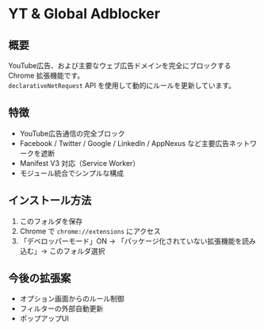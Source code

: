 # YT & Global Adblocker

## 概要

YouTube広告、および主要なウェブ広告ドメインを完全にブロックする Chrome 拡張機能です。  
`declarativeNetRequest` API を使用して動的にルールを更新しています。

## 特徴

- YouTube広告通信の完全ブロック
- Facebook / Twitter / Google / LinkedIn / AppNexus など主要広告ネットワークを遮断
- Manifest V3 対応（Service Worker）
- モジュール統合でシンプルな構成

## インストール方法

1. このフォルダを保存
2. Chrome で `chrome://extensions` にアクセス
3. 「デベロッパーモード」ON → 「パッケージ化されていない拡張機能を読み込む」→ このフォルダ選択

## 今後の拡張案

- オプション画面からのルール制御
- フィルターの外部自動更新
- ポップアップUI

